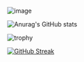 ![image](https://github.com/YkaroAlexandre/YkaroAlexandre/assets/97710293/174ec3fa-5bc1-4e02-82f4-6422e5322756)

![Anurag's GitHub stats](https://github-readme-stats.vercel.app/api?username=YkaroAlexandre&show_icons=true&theme=radical)

![trophy](https://github-profile-trophy.vercel.app/?username=YkaroAlexandre&theme=dracula&title=Commits,Repositories,Experience,Followers)

[![GitHub Streak](https://github-readme-streak-stats.herokuapp.com?user=YkaroAlexandre&theme=radical&locale=pt_BR&date_format=n%2Fj%5B%2FY%5D&mode=weekly)](https://git.io/streak-stats)
